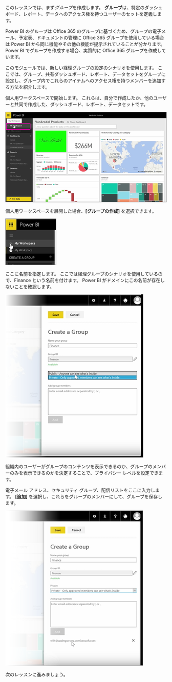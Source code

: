 このレッスンでは、まず*グループ*を作成します。 **グループ**は、特定のダッシュボード、レポート、データへのアクセス権を持つユーザーのセットを定義します。

Power BI のグループは Office 365 のグループに基づくため、グループの電子メール、予定表、ドキュメントの管理に Office 365 グループを使用している場合は Power BI から同じ機能やその他の機能が提示されていることが分かります。 Power BI でグループを作成する場合、実質的に Office 365 グループを作成しています。

このモジュールでは、新しい経理グループの設定のシナリオを使用します。 ここでは、グループ、共有ダッシュボード、レポート、データセットをグループに設定し、グループ内でこれらのアイテムへのアクセス権を持つメンバーを追加する方法を紹介します。

個人用ワークスペースで開始します。 これらは、自分で作成したか、他のユーザーと共同で作成した、ダッシュボード、レポート、データセットです。

![Power BI での共有と共同作業](./media/6-1-create-groups/pbi_learn06_01myworkspace.png)

個人用ワークスペースを展開した場合、**[グループの作成]** を選択できます。

![Power BI での共有と共同作業](./media/6-1-create-groups/pbi_learn06_01expandmywkspace.png)

ここに名前を指定します。 ここでは経理グループのシナリオを使用しているので、Finance という名前を付けます。 Power BI がドメインにこの名前が存在しないことを確認します。

![Power BI での共有と共同作業](./media/6-1-create-groups/pbi_learn06_01creategroupdialog.png)

組織内のユーザーがグループのコンテンツを表示できるのか、グループのメンバーのみを表示できるのかを決定することで、プライバシー レベルを設定できます。

電子メール アドレス、セキュリティ グループ、配信リストをここに入力します。 **[追加]** を選択し、これらをグループのメンバーにして、グループを保存します。

![Power BI での共有と共同作業](./media/6-1-create-groups/pbi_learn06_01savegroup.png)

次のレッスンに進みましょう。

